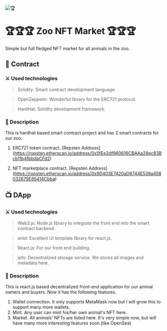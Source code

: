 ![🏆](https://images.unsplash.com/photo-1534567153574-2b12153a87f0?ixlib=rb-1.2.1&ixid=MnwxMjA3fDB8MHxwaG90by1wYWdlfHx8fGVufDB8fHx8&auto=format&fit=crop&w=1170&q=80)

# 🏆🏆🏆 Zoo NFT Market 🏆🏆🏆
Simple but full fledged NFT market for all animals in the zoo.

## 📜 Contract
### ⚔️ Used technologies
> Solidity: Smart contract development language.

> OpenZeppelin: Wonderful library for the ERC721 protocol.

> HardHat: Solidity development framework.

### 📝 Description
This is hardhat based smart contract project and has 2 smart contracts for our zoo.

1. ERC721 token contract.
[Repsten Address]
(https://ropsten.etherscan.io/address/0x5fEe2df960616CBAAa28ec83Bcb11b4fbbdaCFd2)

2. NFT marketplace contract.
[Repsten Address]
(https://ropsten.etherscan.io/address/0x9D403E7420aD6744E539a458032679E65414Cbba)

## 📺 DApp
### ⚔️ Used technologies
> Web3.js: Node.js library to integrate the front end into the smart contract backend.

> antd: Excellent UI template library for react.js.

> React.js: For our front end building.

> ipfs: Decentralized storage service. We stores all images and metadata here.

### 📝 Description
This is react.js based decentralized front-end application for our animal owners and buyers.
Now it has the following features.
1. Wallet connection. 
It only supports MetaMask now but I will grow this to support many more wallets.
2. Mint.
Any user can mint his/her own animal's NFT here.
3. Market.
All animals' NFTs are listed here.
It's very simple now, but will have many more interesting features soon.(like OpenSea)
